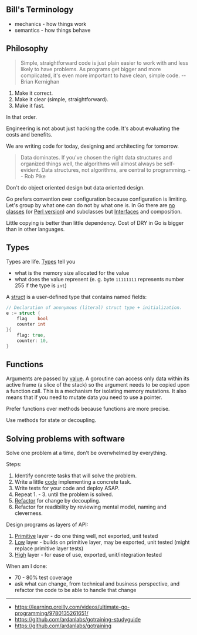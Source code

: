 ## Bill's Terminology

* mechanics - how things work
* semantics - how things behave

## Philosophy

> Simple, straightforward code is just plain easier to work with and less likely to have problems. As programs get bigger and more complicated, it's even more important to have clean, simple code. -- Brian Kernighan

1. Make it correct.
2. Make it clear (simple, straightforward).
3. Make it fast.

In that order.

Engineering is not about just hacking the code. It's about evaluating the costs and benefits.

We are writing code for today, designing and architecting for tomorrow.

> Data dominates. If you've chosen the right data structures and organized things well, the algorithms will almost always be self-evident. Data structures, not algorithms, are central to programming. -- Rob Pike

Don't do object oriented design but data oriented design.

Go prefers convention over configuration because configuration is limiting. Let's group by what one can do not by what one is. In Go there are [no classes](https://github.com/ardanlabs/gotraining-studyguide/blob/master/go/design/grouping_types_1.go) (or [Perl version](https://github.com/jreisinger?tab=repositories&q=animal)) and subclasses but [Interfaces](https://github.com/ardanlabs/gotraining-studyguide/blob/master/go/design/grouping_types_2.go) and composition.

Little copying is better than little dependency. Cost of DRY in Go is bigger than in other languages.

## Types

Types are life. [Types](https://play.golang.org/p/24H4L7Gofrz) tell you

* what is the memory size allocated for the value
* what does the value represent (e. g. byte `11111111` represents number 255 if the type is `int`)

A [struct](https://play.golang.org/p/Av0NOh_cu_K) is a user-defined type that contains named fields:

```go
// Declaration of anonymous (literal) struct type + initialization.
e := struct {
	flag    bool
	counter int
}{
	flag: true,
	counter: 10,
}
```

## Functions

Arguments are passed by [value](https://play.golang.org/p/LoFTsgS3BUQ). A goroutine can access only data within its active frame (a slice of the stack) so the argument needs to be copied upon a function call. This is a mechanism for isolating memory mutations. It also means that if you need to mutate data you need to use a pointer.

Prefer functions over methods because functions are more precise.

Use methods for state or decoupling.

## Solving problems with software

Solve one problem at a time, don't be overwhelmed by everything.

Steps:

1. Identify concrete tasks that will solve the problem.
2. Write a little [code](https://github.com/ardanlabs/gotraining/blob/master/topics/go/design/composition/decoupling/example1/example1.go) implementing a concrete task.
3. Write tests for your code and deploy ASAP.
4. Repeat 1. - 3. until the problem is solved.
5. [Refactor](https://github.com/ardanlabs/gotraining/tree/master/topics/go/design/composition/decoupling) for change by decoupling.
6. Refactor for readibility by reviewing mental model, naming and cleverness.

Design programs as layers of API:

1. [Primitive](https://github.com/ardanlabs/gotraining-studyguide/blob/master/go/design/decoupling_1.go#L66-#L102) layer - do one thing well, not exported, unit tested
2. [Low](https://github.com/ardanlabs/gotraining-studyguide/blob/master/go/design/decoupling_1.go#L104-#L147) layer - builds on primitive layer, may be exported, unit tested (might replace primitive layer tests)
3. [High](https://github.com/ardanlabs/gotraining-studyguide/blob/master/go/design/decoupling_1.go#L149-#L166) layer - for ease of use, exported, unit/integration tested 

When am I done:

* 70 - 80% test coverage
* ask what can change, from technical and business perspective, and refactor the code to be able to handle that change

---

* https://learning.oreilly.com/videos/ultimate-go-programming/9780135261651/
* https://github.com/ardanlabs/gotraining-studyguide
* https://github.com/ardanlabs/gotraining
